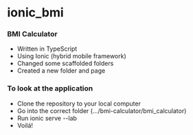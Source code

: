 # ionic_bmi

### BMI Calculator 
* Written in TypeScript
* Using Ionic (hybrid mobile framework)
* Changed some scaffolded folders
* Created a new folder and page

### To look at the application
* Clone the repository to your local computer
* Go into the correct folder (.../bmi-calculator/bmi_calculator)
* Run ionic serve --lab
* Voilá!

